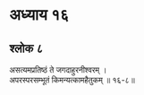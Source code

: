 # अध्याय १६

## श्लोक ८

असत्यमप्रतिष्ठं ते जगदाहुरनीश्वरम् ।<br>अपरस्परसम्भूतं किमन्यत्कामहैतुकम् ॥ १६-८॥<br><br>

